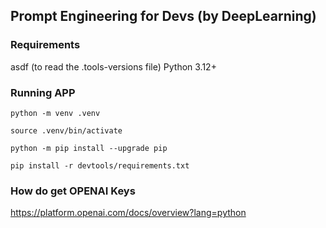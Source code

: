## Prompt Engineering for Devs (by DeepLearning)

### Requirements
asdf (to read the .tools-versions file)
Python 3.12+

### Running APP
```shell
python -m venv .venv
```

```shell
source .venv/bin/activate
```

```shell
python -m pip install --upgrade pip
```

```shell
pip install -r devtools/requirements.txt
```

### How do get OPENAI Keys
https://platform.openai.com/docs/overview?lang=python
